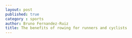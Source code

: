```yaml
---
layout: post
published: true
category : sports
author: Bruno Fernandez-Ruiz
title: The benefits of rowing for runners and cyclists
---
```

